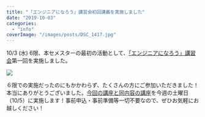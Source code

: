 ```yaml
---
title: "「エンジニアになろう」講習会初回講義を実施しました"
date: "2019-10-03"
categories: 
  - "info"
coverImage: "/images/posts/DSC_1417.jpg"
---
```


10/3 (水) 6限、本セメスターの最初の活動として、[「エンジニアになろう」講習会](https://utcode.net/2019/info/2019a-schedule/)第一回を実施しました。

![](images/DSC_1416_edited-1-1024x576.jpg)

６限での実施だったのにもかかわらず、たくさんの方にご参加いただきました！本当にありがとうございました。[今回の講座と同内容の講座](https://utcode.net/2019/info/2019a-first-lecture/)を今週の土曜日（10/5）に実施します！事前申込・事前準備等一切不要なので、ぜひお気軽にお越しください！
